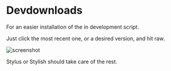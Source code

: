 # Devdownloads

For an easier installation of the in development script.

Just click the most recent one, or a desired version, and hit raw.

![screenshot](https://files.catbox.moe/peyp1u.png)

Stylus or Stylish should take care of the rest.
